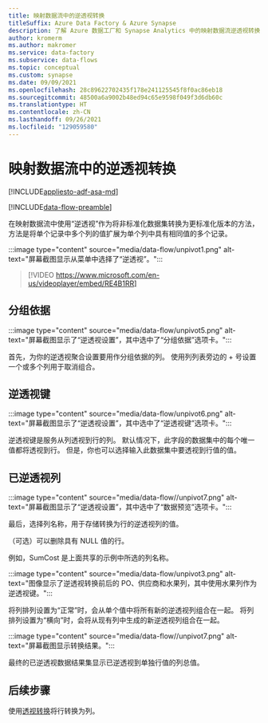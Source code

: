 ```yaml
---
title: 映射数据流中的逆透视转换
titleSuffix: Azure Data Factory & Azure Synapse
description: 了解 Azure 数据工厂和 Synapse Analytics 中的映射数据流逆透视转换。
author: kromerm
ms.author: makromer
ms.service: data-factory
ms.subservice: data-flows
ms.topic: conceptual
ms.custom: synapse
ms.date: 09/09/2021
ms.openlocfilehash: 28c89622702435f178e241125545f8f0ac86eb18
ms.sourcegitcommit: 48500a6a9002b48ed94c65e9598f049f3d6db60c
ms.translationtype: HT
ms.contentlocale: zh-CN
ms.lasthandoff: 09/26/2021
ms.locfileid: "129059580"
---
```

# <a name="unpivot-transformation-in-mapping-data-flow"></a>映射数据流中的逆透视转换

[!INCLUDE[appliesto-adf-asa-md](includes/appliesto-adf-asa-md.md)]

[!INCLUDE[data-flow-preamble](includes/data-flow-preamble.md)]

在映射数据流中使用“逆透视”作为将非标准化数据集转换为更标准化版本的方法，方法是将单个记录中多个列的值扩展为单个列中具有相同值的多个记录。

:::image type="content" source="media/data-flow/unpivot1.png" alt-text="屏幕截图显示从菜单中选择了“逆透视”。":::

> [!VIDEO https://www.microsoft.com/en-us/videoplayer/embed/RE4B1RR]

## <a name="ungroup-by"></a>分组依据

:::image type="content" source="media/data-flow/unpivot5.png" alt-text="屏幕截图显示了“逆透视设置”，其中选中了“分组依据”选项卡。":::

首先，为你的逆透视聚合设置要用作分组依据的列。 使用列列表旁边的 + 号设置一个或多个列用于取消组合。

## <a name="unpivot-key"></a>逆透视键

:::image type="content" source="media/data-flow/unpivot6.png" alt-text="屏幕截图显示了“逆透视设置”，其中选中了“逆透视键”选项卡。":::

逆透视键是服务从列透视到行的列。 默认情况下，此字段的数据集中的每个唯一值都将透视到行。 但是，你也可以选择输入此数据集中要透视到行值的值。

## <a name="unpivoted-columns"></a>已逆透视列

:::image type="content" source="media/data-flow//unpivot7.png" alt-text="屏幕截图显示了“逆透视设置”，其中选中了“数据预览”选项卡。":::

最后，选择列名称，用于存储转换为行的逆透视列的值。

（可选）可以删除具有 NULL 值的行。

例如，SumCost 是上面共享的示例中所选的列名称。

:::image type="content" source="media/data-flow/unpivot3.png" alt-text="图像显示了逆透视转换前后的 PO、供应商和水果列，其中使用水果列作为逆透视键。":::

将列排列设置为“正常”时，会从单个值中将所有新的逆透视列组合在一起。 将列排列设置为“横向”时，会将从现有列中生成的新逆透视列组合在一起。

:::image type="content" source="media/data-flow//unpivot7.png" alt-text="屏幕截图显示转换结果。":::

最终的已逆透视数据结果集显示已逆透视到单独行值的列总值。

## <a name="next-steps"></a>后续步骤

使用[透视转换](data-flow-pivot.md)将行转换为列。
